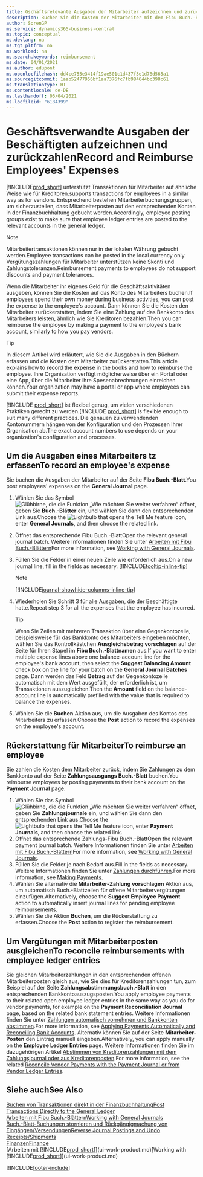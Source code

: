 ```yaml
---
title: Gschäftsrelevante Ausgaben der Mitarbeiter aufzeichnen und zurückzahlen
description: Buchen Sie die Kosten der Mitarbeiter mit dem Fibu Buch.-Blatt zu dem Konto und buchen Sie später die Zahlung an das Bankkonto des Mitarbeiters, dem die geschäftsverwandten Ausgaben zurückzuerstatten sind.
author: SorenGP
ms.service: dynamics365-business-central
ms.topic: conceptual
ms.devlang: na
ms.tgt_pltfrm: na
ms.workload: na
ms.search.keywords: reimbursement
ms.date: 04/01/2021
ms.author: edupont
ms.openlocfilehash: dd4ce755e3414f19ae501c1d437f3e1d78d565a1
ms.sourcegitcommit: 1aab52477956bf1aa7376fc7fb984644bc398c61
ms.translationtype: HT
ms.contentlocale: de-DE
ms.lasthandoff: 06/04/2021
ms.locfileid: "6184399"
---
```

# <a name="record-and-reimburse-employees-expenses"></a><span data-ttu-id="08b25-103">Geschäftsverwandte Ausgaben der Beschäftigten aufzeichnen und zurückzahlen</span><span class="sxs-lookup"><span data-stu-id="08b25-103">Record and Reimburse Employees' Expenses</span></span>

[!INCLUDE[prod_short](includes/prod_short.md)] <span data-ttu-id="08b25-104">unterstützt Transaktionen für Mitarbeiter auf ähnliche Weise wie für Kreditoren.</span><span class="sxs-lookup"><span data-stu-id="08b25-104">supports transactions for employees in a similar way as for vendors.</span></span> <span data-ttu-id="08b25-105">Entsprechend bestehen Mitarbeiterbuchungsgruppen, um sicherzustellen, dass Mitarbeiterposten auf den entsprechenden Konten in der Finanzbuchhaltung gebucht werden.</span><span class="sxs-lookup"><span data-stu-id="08b25-105">Accordingly, employee posting groups exist to make sure that employee ledger entries are posted to the relevant accounts in the general ledger.</span></span>

> [!NOTE]  
> <span data-ttu-id="08b25-106">Mitarbeitertransaktionen können nur in der lokalen Währung gebucht werden.</span><span class="sxs-lookup"><span data-stu-id="08b25-106">Employee transactions can be posted in the local currency only.</span></span> <span data-ttu-id="08b25-107">Vergütungszahlungen für Mitarbeiter unterstützen keine Skonti und Zahlungstoleranzen.</span><span class="sxs-lookup"><span data-stu-id="08b25-107">Reimbursement payments to employees do not support discounts and payment tolerances.</span></span>

<span data-ttu-id="08b25-108">Wenn die Mitarbeiter ihr eigenes Geld für die Geschäftsaktivitäten ausgeben, können Sie die Kosten auf das Konto des Mitarbeiters buchen.</span><span class="sxs-lookup"><span data-stu-id="08b25-108">If employees spend their own money during business activities, you can post the expense to the employee's account.</span></span> <span data-ttu-id="08b25-109">Dann können Sie die Kosten den Mitarbeiter zurückerstatten, indem Sie eine Zahlung auf das Bankkonto des Mitarbeiters leisten, ähnlich wie Sie Kreditoren bezahlen.</span><span class="sxs-lookup"><span data-stu-id="08b25-109">Then you can reimburse the employee by making a payment to the employee's bank account, similarly to how you pay vendors.</span></span>  

> [!TIP]
> <span data-ttu-id="08b25-110">In diesem Artikel wird erläutert, wie Sie die Ausgaben in den Büchern erfassen und die Kosten dem Mitarbeiter zurückerstatten.</span><span class="sxs-lookup"><span data-stu-id="08b25-110">This article explains how to record the expense in the books and how to reimburse the employee.</span></span> <span data-ttu-id="08b25-111">Ihre Organisation verfügt möglicherweise über ein Portal oder eine App, über die Mitarbeiter ihre Spesenabrechnungen einreichen können.</span><span class="sxs-lookup"><span data-stu-id="08b25-111">Your organization may have a portal or app where employees can submit their expense reports.</span></span>

<span data-ttu-id="08b25-112">[!INCLUDE [prod_short](includes/prod_short.md)] ist flexibel genug, um vielen verschiedenen Praktiken gerecht zu werden.</span><span class="sxs-lookup"><span data-stu-id="08b25-112">[!INCLUDE [prod_short](includes/prod_short.md)] is flexible enough to suit many different practices.</span></span> <span data-ttu-id="08b25-113">Die genauen zu verwendenden Kontonummern hängen von der Konfiguration und den Prozessen Ihrer Organisation ab.</span><span class="sxs-lookup"><span data-stu-id="08b25-113">The exact account numbers to use depends on your organization's configuration and processes.</span></span>  

## <a name="to-record-an-employees-expense"></a><span data-ttu-id="08b25-114">Um die Ausgaben eines Mitarbeiters tz erfassen</span><span class="sxs-lookup"><span data-stu-id="08b25-114">To record an employee's expense</span></span>

<span data-ttu-id="08b25-115">Sie buchen die Ausgaben der Mitarbeiter auf der Seite **Fibu Buch.-Blatt**.</span><span class="sxs-lookup"><span data-stu-id="08b25-115">You post employees' expenses on the **General Journal** page.</span></span>

1. <span data-ttu-id="08b25-116">Wählen Sie das Symbol ![Glühbirne, die die Funktion „Wie möchten Sie weiter verfahren“ öffnet](media/ui-search/search_small.png "Was möchten Sie tun?"), geben Sie **Buch.-Blätter** ein, und wählen Sie dann den entsprechenden Link aus.</span><span class="sxs-lookup"><span data-stu-id="08b25-116">Choose the ![Lightbulb that opens the Tell Me feature](media/ui-search/search_small.png "Tell me what you want to do") icon, enter **General Journals**, and then choose the related link.</span></span>  
2. <span data-ttu-id="08b25-117">Öffnet das entsprechende Fibu Buch.-Blatt</span><span class="sxs-lookup"><span data-stu-id="08b25-117">Open the relevant general journal batch.</span></span> <span data-ttu-id="08b25-118">Weitere Informationen finden Sie unter [Arbeiten mit Fibu Buch.-Blättern](ui-work-general-journals.md)</span><span class="sxs-lookup"><span data-stu-id="08b25-118">For more information, see [Working with General Journals](ui-work-general-journals.md).</span></span>
3. <span data-ttu-id="08b25-119">Füllen Sie die Felder in einer neuen Zeile wie erforderlich aus.</span><span class="sxs-lookup"><span data-stu-id="08b25-119">On a new journal line, fill in the fields as necessary.</span></span> [!INCLUDE[tooltip-inline-tip](includes/tooltip-inline-tip_md.md)]  

    > [!NOTE]
    > [!INCLUDE[journal-showhide-columns-inline-tip](includes/journal-showhide-columns-inline-tip.md)]
4. <span data-ttu-id="08b25-120">Wiederholen Sie Schritt 3 für alle Ausgaben, die der Beschäftigte hatte.</span><span class="sxs-lookup"><span data-stu-id="08b25-120">Repeat step 3 for all the expenses that the employee has incurred.</span></span>

    > [!TIP]  
    > <span data-ttu-id="08b25-121">Wenn Sie Zeilen mit mehreren Transaktion über eine Gegenkontozeile, beispielsweise für das Bankkonto des Mitarbeiters eingeben möchten, wählen Sie das Kontrollkästchen **Ausgleichsbetrag vorschlagen** auf der Seite für Ihren Stapel im **Fibu Buch.-Blattnamen** aus.</span><span class="sxs-lookup"><span data-stu-id="08b25-121">If you want to enter multiple expense lines above one balance-account line for the employee's bank account, then select the **Suggest Balancing Amount** check box on the line for your batch on the **General Journal Batches** page.</span></span> <span data-ttu-id="08b25-122">Dann werden das Feld **Betrag** auf der Gegenkontozeile automatisch mit dem Wert ausgefüllt, der erforderlich ist, um Transaktionen auszugleichen.</span><span class="sxs-lookup"><span data-stu-id="08b25-122">Then the **Amount** field on the balance-account line is automatically prefilled with the value that is required to balance the expenses.</span></span>
5. <span data-ttu-id="08b25-123">Wählen Sie die **Buchen** Aktion aus, um die Ausgaben des Kontos des Mitarbeiters zu erfassen.</span><span class="sxs-lookup"><span data-stu-id="08b25-123">Choose the **Post** action to record the expenses on the employee's account.</span></span>

## <a name="to-reimburse-an-employee"></a><span data-ttu-id="08b25-124">Rückerstattung für Mitarbeiter</span><span class="sxs-lookup"><span data-stu-id="08b25-124">To reimburse an employee</span></span>

<span data-ttu-id="08b25-125">Sie zahlen die Kosten dem Mitarbeiter zurück, indem Sie Zahlungen zu dem Bankkonto auf der Seite **Zahlungsausgangs Buch.-Blatt** buchen.</span><span class="sxs-lookup"><span data-stu-id="08b25-125">You reimburse employees by posting payments to their bank account on the **Payment Journal** page.</span></span>  

1. <span data-ttu-id="08b25-126">Wählen Sie das Symbol ![Glühbirne, die die Funktion „Wie möchten Sie weiter verfahren“ öffnet](media/ui-search/search_small.png "Was möchten Sie tun?"), geben Sie **Zahlungsjournale** ein, und wählen Sie dann den entsprechenden Link aus.</span><span class="sxs-lookup"><span data-stu-id="08b25-126">Choose the ![Lightbulb that opens the Tell Me feature](media/ui-search/search_small.png "Tell me what you want to do") icon, enter **Payment Journals**, and then choose the related link.</span></span>
2. <span data-ttu-id="08b25-127">Öffnet das entsprechende Zahlungs-Fibu Buch.-Blatt</span><span class="sxs-lookup"><span data-stu-id="08b25-127">Open the relevant payment journal batch.</span></span> <span data-ttu-id="08b25-128">Weitere Informationen finden Sie unter [Arbeiten mit Fibu Buch.-Blättern](ui-work-general-journals.md)</span><span class="sxs-lookup"><span data-stu-id="08b25-128">For more information, see [Working with General Journals](ui-work-general-journals.md).</span></span>
3. <span data-ttu-id="08b25-129">Füllen Sie die Felder je nach Bedarf aus.</span><span class="sxs-lookup"><span data-stu-id="08b25-129">Fill in the fields as necessary.</span></span> <span data-ttu-id="08b25-130">Weitere Informationen finden Sie unter [Zahlungen durchführen](payables-make-payments.md).</span><span class="sxs-lookup"><span data-stu-id="08b25-130">For more information, see [Making Payments](payables-make-payments.md).</span></span>
4. <span data-ttu-id="08b25-131">Wählen Sie alternativ die **Mitarbeiter-Zahlung vorschlagen** Aktion aus, um automatisch Buch.-Blattzeilen für offene Mitarbeitervergütungen einzufügen.</span><span class="sxs-lookup"><span data-stu-id="08b25-131">Alternatively, choose the **Suggest Employee Payment** action to automatically insert journal lines for pending employee reimbursements.</span></span>
5. <span data-ttu-id="08b25-132">Wählen Sie die Aktion **Buchen**, um die Rückerstattung zu erfassen.</span><span class="sxs-lookup"><span data-stu-id="08b25-132">Choose the **Post** action to register the reimbursement.</span></span>  

## <a name="to-reconcile-reimbursements-with-employee-ledger-entries"></a><span data-ttu-id="08b25-133">Um Vergütungen mit Mitarbeiterposten ausgleichen</span><span class="sxs-lookup"><span data-stu-id="08b25-133">To reconcile reimbursements with employee ledger entries</span></span>

<span data-ttu-id="08b25-134">Sie gleichen Mitarbeiterzahlungen in den entsprechenden offenen Mitarbeiterposten gleich aus, wie Sie dies für Kreditorenzahlungen tun, zum Beispiel auf der Seite **Zahlungsabstimmungsbuch.-Blatt** in den entsprechenden Bankkontoauszugsposten.</span><span class="sxs-lookup"><span data-stu-id="08b25-134">You apply employee payments to their related open employee ledger entries in the same way as you do for vendor payments, for example on the **Payment Reconciliation Journal** page, based on the related bank statement entries.</span></span> <span data-ttu-id="08b25-135">Weitere Informationen finden Sie unter [Zahlungen automatisch vornehmen und Bankkonten abstimmen](receivables-apply-payments-auto-reconcile-bank-accounts.md).</span><span class="sxs-lookup"><span data-stu-id="08b25-135">For more information, see [Applying Payments Automatically and Reconciling Bank Accounts](receivables-apply-payments-auto-reconcile-bank-accounts.md).</span></span> <span data-ttu-id="08b25-136">Alternativ können Sie auf der Seite **Mitarbeiter-Posten** den Eintrag manuell eingeben.</span><span class="sxs-lookup"><span data-stu-id="08b25-136">Alternatively, you can apply manually on the **Employee Ledger Entries** page.</span></span> <span data-ttu-id="08b25-137">Weitere Informationen finden Sie im dazugehörigen Artikel [Abstimmen von Kreditorenzahlungen mit dem Zahlungsjournal oder aus Kreditorenposten](payables-how-apply-purchase-transactions-manually.md).</span><span class="sxs-lookup"><span data-stu-id="08b25-137">For more information, see the related [Reconcile Vendor Payments with the Payment Journal or from Vendor Ledger Entries](payables-how-apply-purchase-transactions-manually.md).</span></span>  

## <a name="see-also"></a><span data-ttu-id="08b25-138">Siehe auch</span><span class="sxs-lookup"><span data-stu-id="08b25-138">See Also</span></span>

[<span data-ttu-id="08b25-139">Buchen von Transaktionen direkt in der Finanzbuchhaltung</span><span class="sxs-lookup"><span data-stu-id="08b25-139">Post Transactions Directly to the General Ledger</span></span>](finance-how-post-transactions-directly.md)  
[<span data-ttu-id="08b25-140">Arbeiten mit Fibu Buch.-Blättern</span><span class="sxs-lookup"><span data-stu-id="08b25-140">Working with General Journals</span></span>](ui-work-general-journals.md)  
[<span data-ttu-id="08b25-141">Buch.-Blatt-Buchungen stornieren und Rückgängigmachung von Eingängen/Versendungen</span><span class="sxs-lookup"><span data-stu-id="08b25-141">Reverse Journal Postings and Undo Receipts/Shipments</span></span>](finance-how-reverse-journal-posting.md)  
[<span data-ttu-id="08b25-142">Finanzen</span><span class="sxs-lookup"><span data-stu-id="08b25-142">Finance</span></span>](finance.md)  
<span data-ttu-id="08b25-143">[Arbeiten mit [!INCLUDE[prod_short](includes/prod_short.md)]](ui-work-product.md)</span><span class="sxs-lookup"><span data-stu-id="08b25-143">[Working with [!INCLUDE[prod_short](includes/prod_short.md)]](ui-work-product.md)</span></span>  


[!INCLUDE[footer-include](includes/footer-banner.md)]